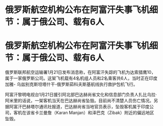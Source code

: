 # 俄罗斯航空机构公布在阿富汗失事飞机细节：属于俄公司、载有6人

# 俄罗斯航空机构公布在阿富汗失事飞机细节：属于俄公司、载有6人

俄罗斯联邦航空运输署1月21日发布消息称，在阿富汗失踪的飞机为达索猎鹰10，属于一家俄罗斯公司。这架飞机载有4名机组人员和2名乘客共6人，当时正在印度加雅-
乌兹别克斯坦塔什干-俄罗斯茹科夫斯基航线执行救护包机飞行。

阿富汗黎明电视台1月21日援引阿北部巴达赫尚省文化和信息部门负责人扎比乌拉·阿米里的话说，一架客机当天在巴达赫尚省坠毁。目前尚不清楚人员伤亡情况。另据阿富汗巴赫塔尔通讯社报道，巴达赫尚省当地官员表示，坠毁客机属于印度公司，客机在该省卡兰曼詹（Karan
Manjan）和泽巴克（Zibak）附近的偏远地区坠毁。

